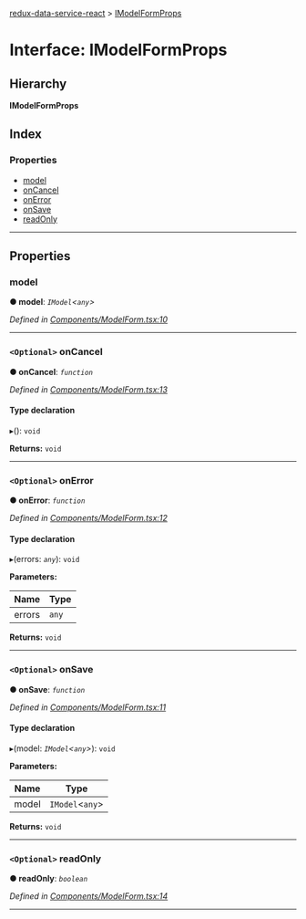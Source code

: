 [redux-data-service-react](../README.md) > [IModelFormProps](../interfaces/imodelformprops.md)

# Interface: IModelFormProps

## Hierarchy

**IModelFormProps**

## Index

### Properties

* [model](imodelformprops.md#model)
* [onCancel](imodelformprops.md#oncancel)
* [onError](imodelformprops.md#onerror)
* [onSave](imodelformprops.md#onsave)
* [readOnly](imodelformprops.md#readonly)

---

## Properties

<a id="model"></a>

###  model

**● model**: *`IModel`<`any`>*

*Defined in [Components/ModelForm.tsx:10](https://github.com/Rediker-Software/redux-data-service-react/blob/ee57350/src/Components/ModelForm.tsx#L10)*

___
<a id="oncancel"></a>

### `<Optional>` onCancel

**● onCancel**: *`function`*

*Defined in [Components/ModelForm.tsx:13](https://github.com/Rediker-Software/redux-data-service-react/blob/ee57350/src/Components/ModelForm.tsx#L13)*

#### Type declaration
▸(): `void`

**Returns:** `void`

___
<a id="onerror"></a>

### `<Optional>` onError

**● onError**: *`function`*

*Defined in [Components/ModelForm.tsx:12](https://github.com/Rediker-Software/redux-data-service-react/blob/ee57350/src/Components/ModelForm.tsx#L12)*

#### Type declaration
▸(errors: *`any`*): `void`

**Parameters:**

| Name | Type |
| ------ | ------ |
| errors | `any` |

**Returns:** `void`

___
<a id="onsave"></a>

### `<Optional>` onSave

**● onSave**: *`function`*

*Defined in [Components/ModelForm.tsx:11](https://github.com/Rediker-Software/redux-data-service-react/blob/ee57350/src/Components/ModelForm.tsx#L11)*

#### Type declaration
▸(model: *`IModel`<`any`>*): `void`

**Parameters:**

| Name | Type |
| ------ | ------ |
| model | `IModel`<`any`> |

**Returns:** `void`

___
<a id="readonly"></a>

### `<Optional>` readOnly

**● readOnly**: *`boolean`*

*Defined in [Components/ModelForm.tsx:14](https://github.com/Rediker-Software/redux-data-service-react/blob/ee57350/src/Components/ModelForm.tsx#L14)*

___

